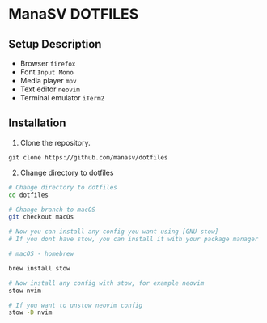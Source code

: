 # ManaSV DOTFILES

Setup Description
-----------------

* Browser `firefox`
* Font `Input Mono`
* Media player `mpv`
* Text editor `neovim`
* Terminal emulator `iTerm2`

Installation
------------
1. Clone the repository.
   
`git clone https://github.com/manasv/dotfiles`

2. Change directory to dotfiles

```bash
# Change directory to dotfiles
cd dotfiles

# Change branch to macOS
git checkout macOs

# Now you can install any config you want using [GNU stow]
# If you dont have stow, you can install it with your package manager

# macOS - homebrew

brew install stow

# Now install any config with stow, for example neovim
stow nvim

# If you want to unstow neovim config
stow -D nvim
```

